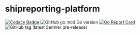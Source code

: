 # shipreporting-platform
[![Codacy Badge](https://api.codacy.com/project/badge/Grade/2141ec55b93b4431b9399ed118e7d20c)](https://www.codacy.com/manual/deeper-x/shipreporting-platform?utm_source=github.com&amp;utm_medium=referral&amp;utm_content=deeper-x/shipreporting-platform&amp;utm_campaign=Badge_Grade) ![GitHub go.mod Go version](https://img.shields.io/github/go-mod/go-version/deeper-x/shipreporting-platform) [![Go Report Card](https://goreportcard.com/badge/github.com/deeper-x/shipreporting-platform)](https://goreportcard.com/report/github.com/deeper-x/shipreporting-platform) ![GitHub tag (latest SemVer pre-release)](https://img.shields.io/github/v/tag/deeper-x/shipreporting-platform?include_prereleases)
